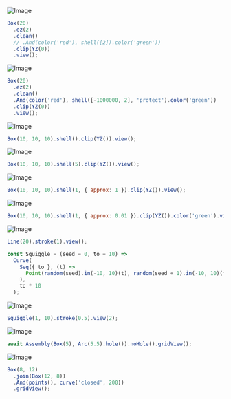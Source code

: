 ![Image](shape_2.md.$1.png)

```JavaScript
Box(20)
  .ez(2)
  .clean()
  // .And(color('red'), shell([2]).color('green'))
  .clip(YZ(0))
  .view();
```

![Image](shape_2.md.$2.png)

```JavaScript
Box(20)
  .ez(2)
  .clean()
  .And(color('red'), shell([-1000000, 2], 'protect').color('green'))
  .clip(YZ(0))
  .view();
```

![Image](shape_2.md.$3.png)

```JavaScript
Box(10, 10, 10).shell().clip(YZ()).view();
```

![Image](shape_2.md.$4.png)

```JavaScript
Box(10, 10, 10).shell(5).clip(YZ()).view();
```

![Image](shape_2.md.$5.png)

```JavaScript
Box(10, 10, 10).shell(1, { approx: 1 }).clip(YZ()).view();
```

![Image](shape_2.md.$6.png)

```JavaScript
Box(10, 10, 10).shell(1, { approx: 0.01 }).clip(YZ()).color('green').view();
```

![Image](shape_2.md.$7.png)

```JavaScript
Line(20).stroke(1).view();
```

```JavaScript
const Squiggle = (seed = 0, to = 10) =>
  Curve(
    Seq({ to }, (t) =>
      Point(random(seed).in(-10, 10)(t), random(seed + 1).in(-10, 10)(t))
    ),
    to * 10
  );
```

![Image](shape_2.md.$8_2.png)

```JavaScript
Squiggle(1, 10).stroke(0.5).view(2);
```

![Image](shape_2.md.$9.png)

```JavaScript
await Assembly(Box(5), Arc(5.5).hole()).noHole().gridView();
```

![Image](shape_2.md.$10.png)

```JavaScript
Box(8, 12)
  .join(Box(12, 8))
  .And(points(), curve('closed', 200))
  .gridView();
```
